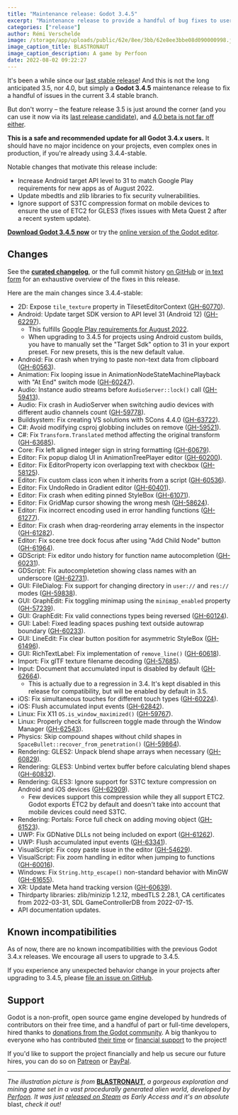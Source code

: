 ```yaml
---
title: "Maintenance release: Godot 3.4.5"
excerpt: "Maintenance release to provide a handful of bug fixes to users of the current 3.4 stable branch. Notable changes: Android target API 31, thirdparty library updates, ignore unexpected S3TC support on Android for GLES3."
categories: ["release"]
author: Rémi Verschelde
image: /storage/app/uploads/public/62e/8ee/3bb/62e8ee3bbe08d090000998.jpg
image_caption_title: BLASTRONAUT
image_caption_description: A game by Perfoon
date: 2022-08-02 09:22:27
---
```


It's been a while since our [last stable release](/article/maintenance-release-godot-3-4-4)! And this is not the long anticipated 3.5, nor 4.0, but simply a **Godot 3.4.5** maintenance release to fix a handful of issues in the current 3.4 stable branch.

But don't worry – the feature release 3.5 is just around the corner (and you can use it now via its [last release candidate](/article/release-candidate-godot-3-5-rc-8)), and [4.0 beta is not far off either](/article/godot-4-0-development-enters-feature-freeze).

**This is a safe and recommended update for all Godot 3.4.x users.** It should have no major incidence on your projects, even complex ones in production, if you're already using 3.4.4-stable.

Notable changes that motivate this release include:
- Increase Android target API level to 31 to match Google Play requirements for new apps as of August 2022.
- Update mbedtls and zlib libraries to fix security vulnerabilities.
- Ignore support of S3TC compression format on mobile devices to ensure the use of ETC2 for GLES3 (fixes issues with Meta Quest 2 after a recent system update).

[**Download Godot 3.4.5 now**](/download) or try the [online version of the Godot editor](https://editor.godotengine.org/3.4.5.stable/).

## Changes

See the [**curated changelog**](https://github.com/godotengine/godot/blob/3.4.5-stable/CHANGELOG.md), or the full commit history [on GitHub](https://github.com/godotengine/godot/compare/3.4.4-stable...3.4.5-stable) or [in text form](https://github.com/godotengine/godot-builds/releases/3.4.5-Godot_v3.4.5-stable_changelog_chrono.txt) for an exhaustive overview of the fixes in this release.

Here are the main changes since 3.4.4-stable:

- 2D: Expose `tile_texture` property in TilesetEditorContext ([GH-60770](https://github.com/godotengine/godot/pull/60770)).
- Android: Update target SDK version to API level 31 (Android 12) ([GH-62297](https://github.com/godotengine/godot/pull/62297)).
  * This fulfills [Google Play requirements for August 2022](https://developer.android.com/google/play/requirements/target-sdk).
  * When upgrading to 3.4.5 for projects using Android custom builds, you have to manually set the "Target Sdk" option to 31 in your export preset. For new presets, this is the new default value.
- Android: Fix crash when trying to paste non-text data from clipboard ([GH-60563](https://github.com/godotengine/godot/pull/60563)).
- Animation: Fix looping issue in AnimationNodeStateMachinePlayback with "At End" switch mode ([GH-60247](https://github.com/godotengine/godot/pull/60247)).
- Audio: Instance audio streams before `AudioServer::lock()` call ([GH-59413](https://github.com/godotengine/godot/pull/59413)).
- Audio: Fix crash in AudioServer when switching audio devices with different audio channels count ([GH-59778](https://github.com/godotengine/godot/pull/59778)).
- Buildsystem: Fix creating VS solutions with SCons 4.4.0 ([GH-63722](https://github.com/godotengine/godot/pull/63722)).
- C#: Avoid modifying csproj globbing includes on remove ([GH-59521](https://github.com/godotengine/godot/pull/59521)).
- C#: Fix `Transform.Translated` method affecting the original transform ([GH-63685](https://github.com/godotengine/godot/pull/63685)).
- Core: Fix left aligned integer sign in string formatting ([GH-60679](https://github.com/godotengine/godot/pull/60679)).
- Editor: Fix popup dialog UI in AnimationTreePlayer editor ([GH-60200](https://github.com/godotengine/godot/pull/60200)).
- Editor: Fix EditorProperty icon overlapping text with checkbox ([GH-58125](https://github.com/godotengine/godot/pull/58125)).
- Editor: Fix custom class icon when it inherits from a script ([GH-60536](https://github.com/godotengine/godot/pull/60536)).
- Editor: Fix UndoRedo in Gradient editor ([GH-60401](https://github.com/godotengine/godot/pull/60401)).
- Editor: Fix crash when editing pinned StyleBox ([GH-61071](https://github.com/godotengine/godot/pull/61071)).
- Editor: Fix GridMap cursor showing the wrong mesh ([GH-58624](https://github.com/godotengine/godot/pull/58624)).
- Editor: Fix incorrect encoding used in error handling functions ([GH-61277](https://github.com/godotengine/godot/pull/61277)).
- Editor: Fix crash when drag-reordering array elements in the inspector ([GH-61282](https://github.com/godotengine/godot/pull/61282)).
- Editor: Fix scene tree dock focus after using "Add Child Node" button ([GH-61964](https://github.com/godotengine/godot/pull/61964)).
- GDScript: Fix editor undo history for function name autocompletion ([GH-60231](https://github.com/godotengine/godot/pull/60231)).
- GDScript: Fix autocompletetion showing class names with an underscore ([GH-62731](https://github.com/godotengine/godot/pull/62731)).
- GUI: FileDialog: Fix support for changing directory in `user://` and `res://` modes ([GH-59838](https://github.com/godotengine/godot/pull/59838)).
- GUI: GraphEdit: Fix toggling minimap using the `minimap_enabled` property ([GH-57239](https://github.com/godotengine/godot/pull/57239)).
- GUI: GraphEdit: Fix valid connections types being reversed ([GH-60124](https://github.com/godotengine/godot/pull/60124)).
- GUI: Label: Fixed leading spaces pushing text outside autowrap boundary ([GH-60233](https://github.com/godotengine/godot/pull/60233)).
- GUI: LineEdit: Fix clear button position for asymmetric StyleBox ([GH-61496](https://github.com/godotengine/godot/pull/61496)).
- GUI: RichTextLabel: Fix implementation of `remove_line()` ([GH-60618](https://github.com/godotengine/godot/pull/60618)).
- Import: Fix glTF texture filename decoding ([GH-57685](https://github.com/godotengine/godot/pull/57685)).
- Input: Document that accumulated input is disabled by default ([GH-62664](https://github.com/godotengine/godot/pull/62664)).
  * This is actually due to a regression in 3.4. It's kept disabled in this release for compatibility, but will be enabled by default in 3.5.
- iOS: Fix simultaneous touches for different touch types ([GH-60224](https://github.com/godotengine/godot/pull/60224)).
- iOS: Flush accumulated input events ([GH-62842](https://github.com/godotengine/godot/pull/62842)).
- Linux: Fix X11 `OS.is_window_maximized()` ([GH-59767](https://github.com/godotengine/godot/pull/59767)).
- Linux: Properly check for fullscreen toggle made through the Window Manager ([GH-62543](https://github.com/godotengine/godot/pull/62543)).
- Physics: Skip compound shapes without child shapes in `SpaceBullet::recover_from_penetration()` ([GH-59864](https://github.com/godotengine/godot/pull/59864)).
- Rendering: GLES2: Unpack blend shape arrays when necessary ([GH-60829](https://github.com/godotengine/godot/pull/60829)).
- Rendering: GLES3: Unbind vertex buffer before calculating blend shapes ([GH-60832](https://github.com/godotengine/godot/pull/60832)).
- Rendering: GLES3: Ignore support for S3TC texture compression on Android and iOS devices ([GH-62909](https://github.com/godotengine/godot/pull/62909)).
  * Few devices support this compression while they all support ETC2. Godot exports ETC2 by default and doesn't take into account that mobile devices could need S3TC.
- Rendering: Portals: Force full check on adding moving object ([GH-61523](https://github.com/godotengine/godot/pull/61523)).
- UWP: Fix GDNative DLLs not being included on export ([GH-61262](https://github.com/godotengine/godot/pull/61262)).
- UWP: Flush accumulated input events ([GH-63341](https://github.com/godotengine/godot/pull/63341)).
- VisualScript: Fix copy paste issue in the editor ([GH-54629](https://github.com/godotengine/godot/pull/54629)).
- VisualScript: Fix zoom handling in editor when jumping to functions ([GH-60016](https://github.com/godotengine/godot/pull/60016)).
- Windows: Fix `String.http_escape()` non-standard behavior with MinGW ([GH-61655](https://github.com/godotengine/godot/pull/61655)).
- XR: Update Meta hand tracking version ([GH-60639](https://github.com/godotengine/godot/pull/60639)).
- Thirdparty libraries: zlib/minizip 1.2.12, mbedTLS 2.28.1, CA certificates from 2022-03-31, SDL GameControllerDB from 2022-07-15.
- API documentation updates.

## Known incompatibilities

As of now, there are no known incompatibilities with the previous Godot 3.4.x releases. We encourage all users to upgrade to 3.4.5.

If you experience any unexpected behavior change in your projects after upgrading to 3.4.5, please [file an issue on GitHub](https://github.com/godotengine/godot/issues).

## Support

Godot is a non-profit, open source game engine developed by hundreds of contributors on their free time, and a handful of part or full-time developers, hired thanks to [donations from the Godot community](/donate). A big thankyou to everyone who has contributed [their time](https://github.com/godotengine/godot/blob/master/AUTHORS.md) or [financial support](https://github.com/godotengine/godot/blob/master/DONORS.md) to the project!

If you'd like to support the project financially and help us secure our future hires, you can do so on [Patreon](https://www.patreon.com/godotengine) or [PayPal](/donate).

---

*The illustration picture is from* [**BLASTRONAUT**](https://store.steampowered.com/app/1392650/BLASTRONAUT/?curator_clanid=41324400), *a gorgeous exploration and mining game set in a vast procedurally generated alien world, developed by [Perfoon](https://twitter.com/JaanusJaggo). It was just [released on Steam](https://store.steampowered.com/app/1392650/BLASTRONAUT/?curator_clanid=41324400) as Early Access and it's an absolute* blast, *check it out!*
